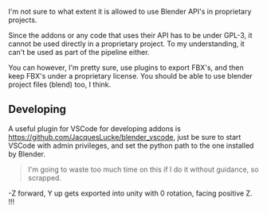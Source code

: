 I'm not sure to what extent it is allowed to use Blender API's in proprietary projects.

Since the addons or any code that uses their API has to be under GPL-3, it cannot be used directly in a proprietary project.
To my understanding, it can't be used as part of the pipeline either.

You can however, I'm pretty sure, use plugins to export FBX's, and then keep FBX's under a proprietary license.
You should be able to use blender project files (blend) too, I think.

## Developing

A useful plugin for VSCode for developing addons is https://github.com/JacquesLucke/blender_vscode, just be sure to start VSCode with admin privileges, and set the python path to the one installed by Blender.

> I'm going to waste too much time on this if I do it without guidance, so scrapped.

-Z forward, Y up gets exported into unity with 0 rotation, facing positive Z. !!!

